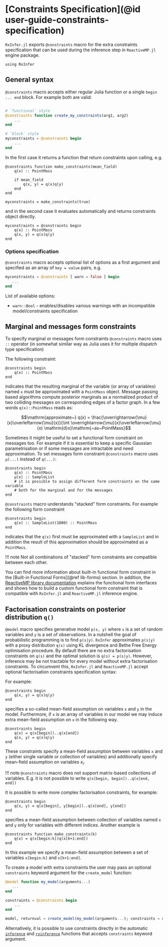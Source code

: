 # [Constraints Specification](@id user-guide-constraints-specification)

`RxInfer.jl` exports `@constraints` macro for the extra constraints specification that can be used during the inference step in `ReactiveMP.jl` engine package.

```@example manual_constraints
using RxInfer
```

## General syntax 

`@constraints` macro accepts either regular Julia function or a single `begin ... end` block. For example both are valid:

```julia

# `functional` style
@constraints function create_my_constraints(arg1, arg2)
    ...
end

# `block` style
myconstraints = @constraints begin 
    ...
end

```

In the first case it returns a function that return constraints upon calling, e.g. 

```@example manual_constraints
@constraints function make_constraints(mean_field)
    q(x) :: PointMass

    if mean_field
        q(x, y) = q(x)q(y)
    end
end

myconstraints = make_constraints(true)
```
 
and in the second case it evaluates automatically and returns constraints object directly.

```@example manual_constraints
myconstraints = @constraints begin 
    q(x) :: PointMass
    q(x, y) = q(x)q(y)
end
```

### Options specification 

`@constraints` macro accepts optional list of options as a first argument and specified as an array of `key = value` pairs, e.g. 

```julia
myconstraints = @constraints [ warn = false ] begin 
   ...
end
```

List of available options:
- `warn::Bool` - enables/disables various warnings with an incompatible model/constraints specification

## Marginal and messages form constraints

To specify marginal or messages form constraints `@constraints` macro uses `::` operator (in somewhat similar way as Julia uses it for multiple dispatch type specification)

The following constraint:

```@example manual_constraints
@constraints begin 
    q(x) :: PointMass
end
```

indicates that the resulting marginal of the variable (or array of variables) named `x` must be approximated with a `PointMass` object. Message passing based algorithms compute posterior marginals as a normalized product of two colliding messages on corresponding edges of a factor graph. In a few words `q(x)::PointMass` reads as:

```math
\mathrm{approximate~} q(x) = \frac{\overrightarrow{\mu}(x)\overleftarrow{\mu}(x)}{\int \overrightarrow{\mu}(x)\overleftarrow{\mu}(x) \mathrm{d}x}\mathrm{~as~PointMass}
```

Sometimes it might be useful to set a functional form constraint on messages too. For example if it is essential to keep a specific Gaussian parametrisation or if some messages are intractable and need approximation. To set messages form constraint `@constraints` macro uses `μ(...)` instead of `q(...)`:

```@example manual_constraints
@constraints begin 
    q(x) :: PointMass
    μ(x) :: SampleList 
    # it is possible to assign different form constraints on the same variable 
    # both for the marginal and for the messages 
end
```

`@constraints` macro understands "stacked" form constraints. For example the following form constraint

```@example manual_constraints
@constraints begin 
    q(x) :: SampleList(1000) :: PointMass
end
```

indicates that the `q(x)` first must be approximated with a `SampleList` and in addition the result of this approximation should be approximated as a `PointMass`. 

!!! note
    Not all combinations of "stacked" form constraints are compatible between each other.

You can find more information about built-in functional form constraint in the [Built-in Functional Forms](@ref lib-forms) section. In addition, the [ReactiveMP library documentation](https://biaslab.github.io/ReactiveMP.jl/stable/) explains the functional form interfaces and shows how to build a custom functional form constraint that is compatible with `RxInfer.jl` and `ReactiveMP.jl` inference engine.

## Factorisation constraints on posterior distribution `q()`

`@model` macro specifies generative model `p(s, y)` where `s` is a set of random variables and `y` is a set of observations. In a nutshell the goal of probabilistic programming is to find `p(s|y)`. `RxInfer` approximates `p(s|y)` with a proxy distribution `q(x)` using KL divergence and Bethe Free Energy optimisation procedure. By default there are no extra factorisation constraints on `q(s)` and the optimal solution is `q(s) = p(s|y)`. However, inference may be not tractable for every model without extra factorisation constraints. To circumvent this, `RxInfer.jl` and `ReactiveMP.jl` accept optional factorisation constraints specification syntax:

For example:

```@example manual_constraints
@constraints begin 
    q(x, y) = q(x)q(y)
end
```

specifies a so-called mean-field assumption on variables `x` and `y` in the model. Furthermore, if `x` is an array of variables in our model we may induce extra mean-field assumption on `x` in the following way.

```@example manual_constraints
@constraints begin 
    q(x) = q(x[begin])..q(x[end])
    q(x, y) = q(x)q(y)
end
```

These constraints specify a mean-field assumption between variables `x` and `y` (either single variable or collection of variables) and additionally specify mean-field assumption on variables $x_i$.

!!! note 
    `@constraints` macro does not support matrix-based collections of variables. E.g. it is not possible to write `q(x[begin, begin])..q(x[end, end])`

It is possible to write more complex factorisation constraints, for example:

```@example manual_constraints
@constraints begin 
    q(x, y) = q(x[begin], y[begin])..q(x[end], y[end])
end
```

specifies a mean-field assumption between collection of variables named `x` and `y` only for variables with different indices. Another example is

```@example manual_constraints
@constraints function make_constraints(k)
    q(x) = q(x[begin:k])q(x[k+1:end])
end
```

In this example we specify a mean-field assumption between a set of variables `x[begin:k]` and `x[k+1:end]`. 

To create a model with extra constraints the user may pass an optional `constraints` keyword argument for the `create_model` function:

```julia
@model function my_model(arguments...)
   ...
end

constraints = @constraints begin 
    ...
end

model, returnval = create_model(my_model(arguments...); constraints = constraints)
```

Alternatively, it is possible to use constraints directly in the automatic [`inference`](@ref) and [`rxinference`](@ref) functions that accepts `constraints` keyword argument. 
